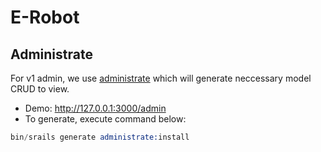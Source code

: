 # E-Robot

## Administrate
For v1 admin, we use [administrate](https://administrate-demo-prerelease.herokuapp.com/getting_started) which will generate neccessary model CRUD to view. 

- Demo: http://127.0.0.1:3000/admin
- To generate, execute command below:
```s
bin/srails generate administrate:install
```